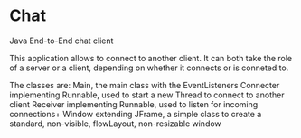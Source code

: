 # Chat
Java End-to-End chat client

This application allows to connect to another client. It can both take the role of a server or a client, depending on whether it connects or is conneted to.

The classes are:   Main, the main class with the EventListeners
                   Connecter implementing Runnable, used to start a new Thread to connect to another client
                   Receiver implementing Runnable, used to listen for incoming connections+
                   Window extending JFrame, a simple class to create a standard, non-visible, flowLayout, non-resizable window
